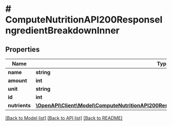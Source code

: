 # # ComputeNutritionAPI200ResponseIngredientBreakdownInner

## Properties

Name | Type | Description | Notes
------------ | ------------- | ------------- | -------------
**name** | **string** |  | [optional]
**amount** | **int** |  | [optional]
**unit** | **string** |  | [optional]
**id** | **int** |  | [optional]
**nutrients** | [**\OpenAPI\Client\Model\ComputeNutritionAPI200ResponseIngredientBreakdownInnerNutrientsInner[]**](ComputeNutritionAPI200ResponseIngredientBreakdownInnerNutrientsInner.md) |  | [optional]

[[Back to Model list]](../../README.md#models) [[Back to API list]](../../README.md#endpoints) [[Back to README]](../../README.md)
